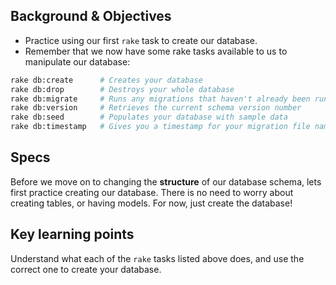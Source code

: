 ## Background & Objectives

- Practice using our first `rake` task to create our database.
- Remember that we now have some rake tasks available to us to manipulate our database:

```bash
rake db:create      # Creates your database
rake db:drop        # Destroys your whole database
rake db:migrate     # Runs any migrations that haven't already been run
rake db:version     # Retrieves the current schema version number
rake db:seed        # Populates your database with sample data
rake db:timestamp   # Gives you a timestamp for your migration file name
```

## Specs

Before we move on to changing the **structure** of our database schema, lets first practice creating our database. There is no need to worry about creating tables, or having models. For now, just create the database!

## Key learning points

Understand what each of the `rake` tasks listed above does, and use the correct one to create your database.
